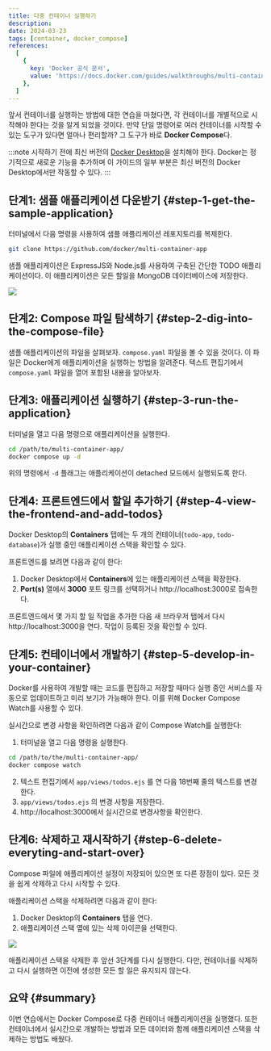 ```yaml
---
title: 다중 컨테이너 실행하기
description:
date: 2024-03-23
tags: [container, docker_compose]
references:
  [
    {
      key: 'Docker 공식 문서',
      value: 'https://docs.docker.com/guides/walkthroughs/multi-container-apps/',
    },
  ]
---
```


앞서 컨테이너를 실행하는 방법에 대한 연습을 마쳤다면, 각 컨테이너를 개별적으로 시작해야 한다는 것을 알게 되었을 것이다. 만약 단일 명령어로 여러 컨테이너를 시작할 수 있는 도구가 있다면 얼마나 편리할까? 그 도구가 바로 **Docker Compose**다.

:::note
시작하기 전에 최신 버전의 [Docker Desktop](https://docs.docker.com/get-docker/)을 설치해야 한다. Docker는 정기적으로 새로운 기능을 추가하며 이 가이드의 일부 부분은 최신 버전의 Docker Desktop에서만 작동할 수 있다.
:::

## 단계1: 샘플 애플리케이션 다운받기 {#step-1-get-the-sample-application}

터미널에서 다음 명령을 사용하여 샘플 애플리케이션 레포지토리를 복제한다.

```bash
git clone https://github.com/docker/multi-container-app
```

샘플 애플리케이션은 ExpressJS와 Node.js를 사용하여 구축된 간단한 TODO 애플리케이션이다. 이 애플리케이션은 모든 할일을 MongoDB 데이터베이스에 저장한다.

![](https://s3.ap-northeast-2.amazonaws.com/vigorously.xyz/assets/images/docker-doc-guides-quick-hands-on-run-multi-container-applications/1.png)

## 단계2: Compose 파일 탐색하기 {#step-2-dig-into-the-compose-file}

샘플 애플리케이션의 파일을 살펴보자. `compose.yaml` 파일을 볼 수 있을 것이다. 이 파일은 Docker에게 애플리케이션을 실행하는 방법을 알려준다. 텍스트 편집기에서 `compose.yaml` 파일을 열어 포함된 내용을 알아보자.

## 단계3: 애플리케이션 실행하기 {#step-3-run-the-application}

터미널을 열고 다음 명령으로 애플리케이션을 실행한다.

```bash
cd /path/to/multi-container-app/
docker compose up -d
```

위의 명령에서 `-d` 플래그는 애플리케이션이 detached 모드에서 실행되도록 한다.

## 단계4: 프론트엔드에서 할일 추가하기 {#step-4-view-the-frontend-and-add-todos}

Docker Desktop의 **Containers** 탭에는 두 개의 컨테이너(`todo-app`, `todo-database`)가 실행 중인 애플리케이션 스택을 확인할 수 있다.

프론트엔드를 보려면 다음과 같이 한다:

1. Docker Desktop에서 **Containers**에 있는 애플리케이션 스택을 확장한다.
2. **Port(s)** 열에서 **3000** 포트 링크를 선택하거나 http://localhost:3000로 접속한다.

프론트엔드에서 몇 가지 할 일 작업을 추가한 다음 새 브라우저 탭에서 다시 http://localhost:3000을 연다. 작업이 등록된 것을 확인할 수 있다.

## 단계5: 컨테이너에서 개발하기 {#step-5-develop-in-your-container}

Docker를 사용하여 개발할 때는 코드를 편집하고 저장할 때마다 실행 중인 서비스를 자동으로 업데이트하고 미리 보기가 가능해야 한다. 이를 위해 Docker Compose Watch를 사용할 수 있다.

실시간으로 변경 사항을 확인하려면 다음과 같이 Compose Watch를 실행한다:

1. 터미널을 열고 다음 명령을 실행한다.

```bash
cd /path/to/the/multi-container-app/
docker compose watch
```

2. 텍스트 편집기에서 `app/views/todos.ejs` 를 연 다음 18번째 줄의 텍스트를 변경한다.
3. `app/views/todos.ejs` 의 변경 사항을 저장한다.
4. http://localhost:3000에서 실시간으로 변경사항을 확인한다.

## 단계6: 삭제하고 재시작하기 {#step-6-delete-everyting-and-start-over}

Compose 파일에 애플리케이션 설정이 저장되어 있으면 또 다른 장점이 있다. 모든 것을 쉽게 삭제하고 다시 시작할 수 있다.

애플리케이션 스택을 삭제하려면 다음과 같이 한다:

1. Docker Desktop의 **Containers** 탭을 연다.
2. 애플리케이션 스택 옆에 있는 삭제 아이콘을 선택한다.

![](https://s3.ap-northeast-2.amazonaws.com/vigorously.xyz/assets/images/docker-doc-guides-quick-hands-on-run-multi-container-applications/2.png)

애플리케이션 스택을 삭제한 후 앞선 3단계를 다시 실행한다. 다만, 컨테이너를 삭제하고 다시 실행하면 이전에 생성한 모든 할 일은 유지되지 않는다.

## 요약 {#summary}

이번 연습에서는 Docker Compose로 다중 컨테이너 애플리케이션을 실행했다. 또한 컨테이너에서 실시간으로 개발하는 방법과 모든 데이터와 함께 애플리케이션 스택을 삭제하는 방법도 배웠다.
